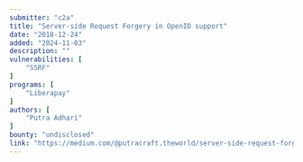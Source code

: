 ```yaml
---
submitter: "c2a"
title: "Server-side Request Forgery in OpenID support"
date: "2018-12-24"
added: "2024-11-03"
description: ""
vulnerabilities: [
    "SSRF"
]
programs: [
    "Liberapay"
]
authors: [
    "Putra Adhari"
]
bounty: "undisclosed"
link: "https://medium.com/@putracraft.theworld/server-side-request-forgery-in-openid-support-defcc64d5e41"
---
```




